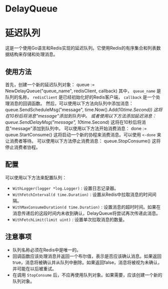 # DelayQueue
# 延迟队列
这是一个使用Go语言和Redis实现的延迟队列。它使用Redis的有序集合和列表数据结构来存储和处理消息。
## 使用方法
首先，创建一个新的延迟队列对象：
queue := NewDelayQueue("queue_name", redisClient, callback)
其中， `queue_name` 是队列的名称， `redisClient` 是已经初始化好的Redis客户端， `callback` 是一个处理消息的回调函数。
然后，可以使用以下方法向队列中添加消息：
queue.SendScheduleMsg("message", time.Now().Add(10*time.Second))
这将在10秒后将消息"message"添加到队列中。
或者使用以下方法添加延迟消息：
queue.SendDelayMsg("message", 10*time.Second)
这将在10秒后将消息"message"添加到队列中。
可以使用以下方法开始消费消息：
done := queue.StartConsume()
这将启动一个新的协程来消费消息。可以使用  `<-done` 来让消费者等待。
可以使用以下方法停止消费消息：
queue.StopConsume()
这将停止消费者协程。
## 配置
可以使用以下方法来配置队列：
-  `WithLogger(logger *log.Logger)` : 设置日志记录器。
-  `WithFetchInterval(d time.Duration)` : 设置从Redis中拉取消息的时间间隔。
-  `WithMaxConsumeDuration(d time.Duration)` : 设置消息的超时时间。如果在消息传递后的这段时间内未收到确认，DelayQueue将尝试再次传递此消息。
-  `WithFetchLimit(limit uint)` : 设置单次拉取消息的数量。
## 注意事项
- 队列名称必须在Redis中是唯一的。
- 回调函数应该处理消息并返回一个布尔值，表示是否应该确认消息。如果返回true，消息将被确认并从队列中删除。如果返回false，消息将被视为未确认，并可能在以后被重试。
- 在调用 `StopConsume` 后，不应再使用队列对象。如果需要，应该创建一个新的队列对象。